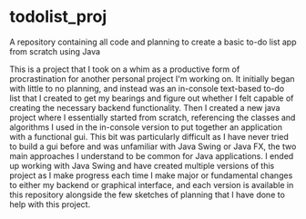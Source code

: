 # todolist_proj
A repository containing all code and planning to create a basic to-do list app from scratch using Java

This is a project that I took on a whim as a productive form of procrastination for another personal project I'm working on. 
It initially began with little to no planning, and instead was an in-console text-based to-do list that I created to get my bearings and figure out whether I felt capable of creating the necessary backend functionality.
Then I created a new java project where I essentially started from scratch, referencing the classes and algorithms I used in the in-console version to put together an application with a functional gui. 
This bit was particularly difficult as I have never tried to build a gui before and was unfamiliar with Java Swing or Java FX, the two main approaches I understand to be common for Java applications. 
I ended up working with Java Swing and have created multiple versions of this project as I make progress each time I make major or fundamental changes to either my backend or graphical interface, and each version is available in this repository alongside the few sketches of planning that I have done to help with this project.
